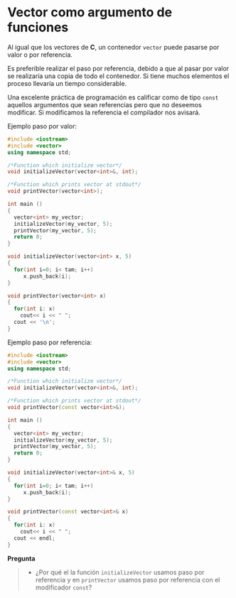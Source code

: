 # Vector como argumento de funciones
Al igual que los vectores de **C**, un contenedor `vector` puede pasarse por valor o por referencia.

Es preferible realizar el paso por referencia, debido a que al pasar por valor se realizaría una copia de todo el contenedor. Si tiene muchos elementos el proceso llevaría un tiempo considerable.

Una excelente práctica de programación es calificar como de tipo `const` aquellos argumentos que sean referencias pero que no deseemos modificar. Si modificamos la referencia el compilador nos avisará.

Ejemplo paso por valor:

```cpp
#include <iostream>
#include <vector>
using namespace std;

/*Function which initialize vector*/
void initializeVector(vector<int>&, int);

/*Function which prints vector at stdout*/
void printVector(vector<int>);

int main ()
{
  vector<int> my_vector;
  initializeVector(my_vector, 5);
  printVector(my_vector, 5);
  return 0;
}

void initializeVector(vector<int> x, 5)
{
  for(int i=0; i< tam; i++)
     x.push_back(i);
}

void printVector(vector<int> x)
{
  for(int i: x)
    cout<< i << " ";
  cout << '\n';
}
```

Ejemplo paso por referencia:

```cpp
#include <iostream>
#include <vector>
using namespace std;

/*Function which initialize vector*/
void initializeVector(vector<int>&, int);

/*Function which prints vector at stdout*/
void printVector(const vector<int>&);

int main ()
{
  vector<int> my_vector;
  initializeVector(my_vector, 5);
  printVector(my_vector, 5);
  return 0;
}

void initializeVector(vector<int>& x, 5)
{
  for(int i=0; i< tam; i++)
     x.push_back(i);
}

void printVector(const vector<int>& x)
{
  for(int i: x)
    cout<< i << " ";
  cout << endl;
}
```

**Pregunta**
>- ¿Por qué el la función `initializeVector` usamos paso por referencia y en `printVector` usamos paso por referencia con el modificador `const`?
